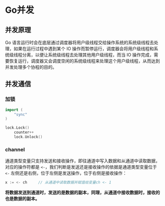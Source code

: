 # Go并发

## 并发原理

Go 语言运行时会在底层通过调度器将用户级线程交给操作系统的系统级线程去处理，如果在运行过程中遇到某个 IO 操作而暂停运行，调度器会将用户级线程和系统级线程分离，以便让系统级线程去处理其他用户级线程，而当 IO 操作完成，需要恢复运行，调度器又会调度空闲的系统级线程来处理这个用户级线程，从而达到并发处理多个协程的目的。

## 并发通信

### 加锁

```go
import (
    "sync"
)

lock.Lock()
    counter++
    lock.Unlock()
```

### channel

通道类型变量只支持发送和接收操作，即往通道中写入数据和从通道中读取数据，对应的操作符都是 `<-`，我们判断是发送还是接收操作的依据是通道类型变量位于 `<-` 左侧还是右侧，位于左侧是发送操作，位于右侧是接收操作：

```go
x := <- ch     // 从通道中读取数据并赋值给变量ch <- 1  
```

**将数据发送到通道时，发送的是数据的副本，同理，从通道中接收数据时，接收的也是数据的副本。**

